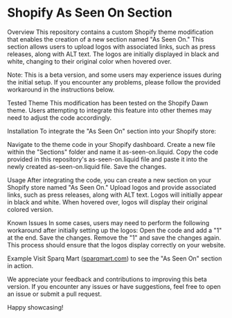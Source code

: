# Shopify As Seen On Section

Overview
This repository contains a custom Shopify theme modification that enables the creation of a new section named "As Seen On." This section allows users to upload logos with associated links, such as press releases, along with ALT text. The logos are initially displayed in black and white, changing to their original color when hovered over.

Note: This is a beta version, and some users may experience issues during the initial setup. If you encounter any problems, please follow the provided workaround in the instructions below.

Tested Theme
This modification has been tested on the Shopify Dawn theme. Users attempting to integrate this feature into other themes may need to adjust the code accordingly.

Installation
To integrate the "As Seen On" section into your Shopify store:

Navigate to the theme code in your Shopify dashboard.
Create a new file within the "Sections" folder and name it as-seen-on.liquid.
Copy the code provided in this repository's as-seen-on.liquid file and paste it into the newly created as-seen-on.liquid file.
Save the changes.

Usage
After integrating the code, you can create a new section on your Shopify store named "As Seen On."
Upload logos and provide associated links, such as press releases, along with ALT text.
Logos will initially appear in black and white.
When hovered over, logos will display their original colored version.

Known Issues
In some cases, users may need to perform the following workaround after initially setting up the logos:
Open the code and add a "1" at the end.
Save the changes.
Remove the "1" and save the changes again.
This process should ensure that the logos display correctly on your website.

Example
Visit Sparq Mart ([sparqmart.com](https://sparqmart.com/)) to see the "As Seen On" section in action.

We appreciate your feedback and contributions to improving this beta version. If you encounter any issues or have suggestions, feel free to open an issue or submit a pull request.

Happy showcasing!
